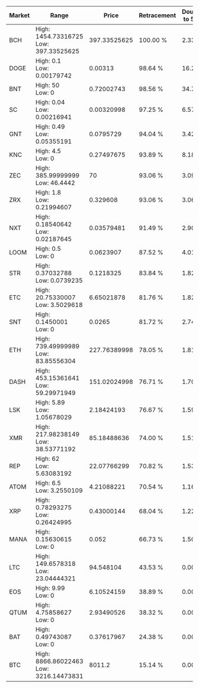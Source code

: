 | Market | Range | Price| Retracement | Doubles to 50% |
| --- | --- | --- | --- | --- |
| BCH | High: 1454.73316725<br />Low: 397.33525625 | 397.33525625 | 100.00 % | 2.33 |
| DOGE | High: 0.1<br />Low: 0.00179742 | 0.00313 | 98.64 % | 16.26 |
| BNT | High: 50<br />Low: 0 | 0.72002743 | 98.56 % | 34.72 |
| SC | High: 0.04<br />Low: 0.00216941 | 0.00320998 | 97.25 % | 6.57 |
| GNT | High: 0.49<br />Low: 0.05355191 | 0.0795729 | 94.04 % | 3.42 |
| KNC | High: 4.5<br />Low: 0 | 0.27497675 | 93.89 % | 8.18 |
| ZEC | High: 385.99999999<br />Low: 46.4442 | 70 | 93.06 % | 3.09 |
| ZRX | High: 1.8<br />Low: 0.21994607 | 0.329608 | 93.06 % | 3.06 |
| NXT | High: 0.18540642<br />Low: 0.02187645 | 0.03579481 | 91.49 % | 2.90 |
| LOOM | High: 0.5<br />Low: 0 | 0.0623907 | 87.52 % | 4.01 |
| STR | High: 0.37032788<br />Low: 0.0739235 | 0.1218325 | 83.84 % | 1.82 |
| ETC | High: 20.75330007<br />Low: 3.5029618 | 6.65021878 | 81.76 % | 1.82 |
| SNT | High: 0.1450001<br />Low: 0 | 0.0265 | 81.72 % | 2.74 |
| ETH | High: 739.49999989<br />Low: 83.85556304 | 227.76389998 | 78.05 % | 1.81 |
| DASH | High: 453.15361641<br />Low: 59.29971949 | 151.02024998 | 76.71 % | 1.70 |
| LSK | High: 5.89<br />Low: 1.05678029 | 2.18424193 | 76.67 % | 1.59 |
| XMR | High: 217.98238149<br />Low: 38.53771192 | 85.18488636 | 74.00 % | 1.51 |
| REP | High: 62<br />Low: 5.63083192 | 22.07766299 | 70.82 % | 1.53 |
| ATOM | High: 6.5<br />Low: 3.2550109 | 4.21088221 | 70.54 % | 1.16 |
| XRP | High: 0.78293275<br />Low: 0.26424995 | 0.43000144 | 68.04 % | 1.22 |
| MANA | High: 0.15630615<br />Low: 0 | 0.052 | 66.73 % | 1.50 |
| LTC | High: 149.6578318<br />Low: 23.04444321 | 94.548104 | 43.53 % | 0.00 |
| EOS | High: 9.99<br />Low: 0 | 6.10524159 | 38.89 % | 0.00 |
| QTUM | High: 4.75858627<br />Low: 0 | 2.93490526 | 38.32 % | 0.00 |
| BAT | High: 0.49743087<br />Low: 0 | 0.37617967 | 24.38 % | 0.00 |
| BTC | High: 8866.86022463<br />Low: 3216.14473831 | 8011.2 | 15.14 % | 0.00 |
